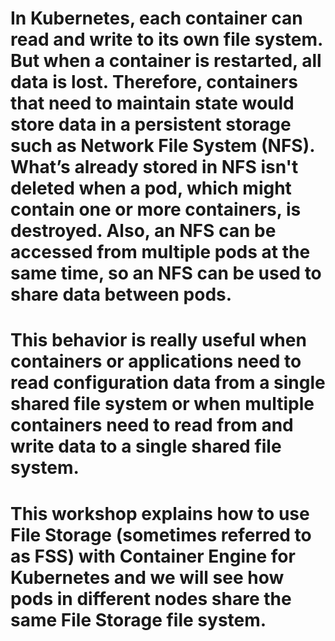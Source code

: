 # In Kubernetes, each container can read and write to its own file system. But when a container is restarted, all data is lost. Therefore, containers that need to maintain state would store data in a persistent storage such as Network File System (NFS). What’s already stored in NFS isn't deleted when a pod, which might contain one or more containers, is destroyed. Also, an NFS can be accessed from multiple pods at the same time, so an NFS can be used to share data between pods. 

# This behavior is really useful when containers or applications need to read configuration data from a single shared file system or when multiple containers need to read from and write data to a single shared file system.

# This workshop explains how to use File Storage (sometimes referred to as FSS) with Container Engine for Kubernetes and we will see how pods in different nodes share the same File Storage file system.
